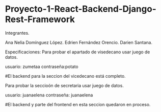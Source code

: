 # Proyecto-1-React-Backend-Django-Rest-Framework

Integrantes.


Ana Nelia Domínguez López.
Edrien Fernández Orencio.
Darien Santana.


Especificaciones:
Para probar el apartado de visedecano usar juego de datos.

usuario: zumetaa
contraseña:potato

#El backend para la seccion del vicedecano está completo.

Para probar la seccioón de secretaria usar juego de datos. 

usuario: juanaelena
contraseña: juanaelena

#El backend y parte del frontend en esta seccion quedaron en proceso.
